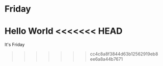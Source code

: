 # Friday
Hello World 
<<<<<<< HEAD
=======

It's Friday 
>>>>>>> cc4c8a8f3844d63b12562919eb8ee6a8a44b7671
